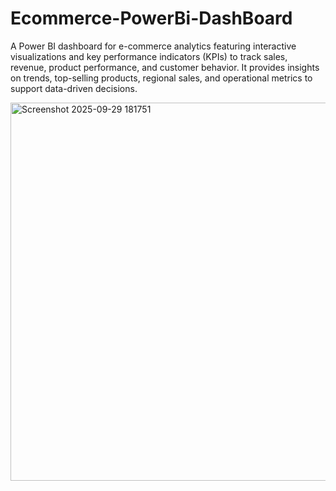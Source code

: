 # Ecommerce-PowerBi-DashBoard
A Power BI dashboard for e-commerce analytics featuring interactive visualizations and key performance indicators (KPIs) to track sales, revenue, product performance, and customer behavior. It provides insights on trends, top-selling products, regional sales, and operational metrics to support data-driven decisions.


<img width="1038" height="605" alt="Screenshot 2025-09-29 181751" src="https://github.com/user-attachments/assets/e0a9fc1d-0a44-4936-91af-e74ba36366cf" />
